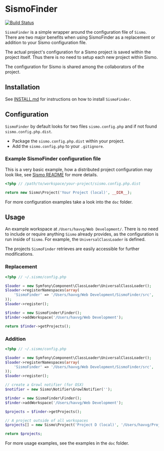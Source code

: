 # SismoFinder

[![Build Status](https://secure.travis-ci.org/havvg/SismoFinder.png)](http://travis-ci.org/havvg/SismoFinder)

`SismoFinder` is a simple wrapper around the configuration file of `Sismo`.
There are two major benefits when using SismoFinder as a replacement or addition to your Sismo configuration file.

The actual project's configuration for a Sismo project is saved within the project itself.
Thus there is no need to setup each new project within Sismo.

The configuration for Sismo is shared among the collaborators of the project.

## Installation

See [INSTALL.md](INSTALL.md) for instructions on how to install `SismoFinder`.

## Configuration

`SismoFinder` by default looks for two files `sismo.config.php` and if not found `sismo.config.php.dist`.

* Package the `sismo.config.php.dist` within your project.
* Add the `sismo.config.php` to your `.gitignore`.

### Example SismoFinder configuration file

This is a very basic example, how a distributed project configuration may look like,
see [Sismo README](https://github.com/fabpot/Sismo/blob/master/README.rst) for more details.

```php
<?php // /path/to/workspace/your-project/sismo.config.php.dist

return new Sismo\Project('Your Project (local)', __DIR__);
```

For more configuration examples take a look into the `doc` folder.

## Usage

An example workspace at `/Users/havvg/Web Development/`.
There is no need to include or require anything `Sismo` already provides, as the configuration is run inside of `Sismo`.
For example, the `UniversalClassLoader` is defined.

The projects `SismoFinder` retrieves are easily accessible for further modifications.

### Replacement

```php
<?php // ~/.sismo/config.php

$loader = new Symfony\Component\ClassLoader\UniversalClassLoader();
$loader->registerNamespaces(array(
    'SismoFinder' => '/Users/havvg/Web Development/SismoFinder/src',
));
$loader->register();

$finder = new SismoFinder\Finder();
$finder->addWorkspace('/Users/havvg/Web Development');

return $finder->getProjects();
```

### Addition

```php
<?php // ~/.sismo/config.php

$loader = new Symfony\Component\ClassLoader\UniversalClassLoader();
$loader->registerNamespaces(array(
    'SismoFinder' => '/Users/havvg/Web Development/SismoFinder/src',
));
$loader->register();

// create a Growl notifier (for OSX)
$notifier = new Sismo\Notifier\GrowlNotifier('');

$finder = new SismoFinder\Finder();
$finder->addWorkspace('/Users/havvg/Web Development');

$projects = $finder->getProjects();

// A project outside of all workspaces
$projects[] = new Sismo\Project('Project D (local)', '/Users/havvg/Project D/', $notifier);

return $projects;
```

For more usage examples, see the examples in the `doc` folder.
